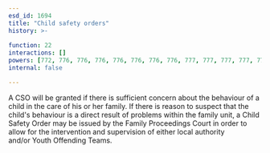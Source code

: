 ```yaml
---
esd_id: 1694
title: "Child safety orders"
history: >-
  
function: 22
interactions: []
powers: [772, 776, 776, 776, 776, 776, 776, 776, 777, 777, 777, 777, 777, 777, 777, 778, 778, 778, 778, 778, 778, 778, 1984, 1984, 1984, 1984, 1984, 1984, 1984]
internal: false

---
```


A CSO will be granted if there is sufficient concern about the behaviour of a child in the care of his or her family. If there is reason to suspect that the child's behaviour is a direct result of problems within the family unit, a Child Safety Order may be issued by the Family Proceedings Court in order to allow for the intervention and supervision of either local authority and/or Youth Offending Teams.

